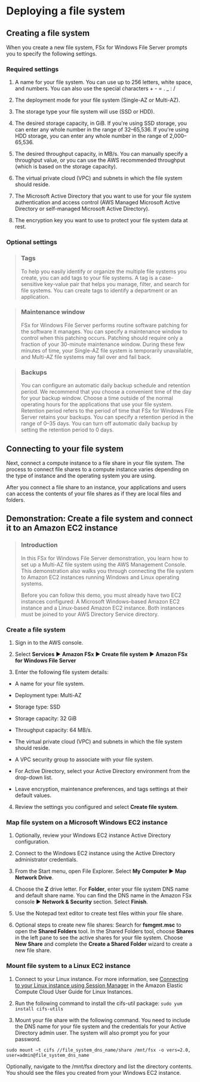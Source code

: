 # Deploying a file system

## Creating a file system

When you create a new file system, FSx for Windows File Server prompts you to specify the following settings.

### Required settings

1. A name for your file system. You can use up to 256 letters, white space, and numbers. You can also use the special characters + - = . _ : /

2. The deployment mode for your file system (Single-AZ or Multi-AZ).

3. The storage type your file system will use (SSD or HDD). 

4. The desired storage capacity, in GiB. If you're using SSD storage, you can enter any whole number in the range of 32–65,536. If you're using HDD storage, you can enter any whole number in the range of 2,000–65,536.

5. The desired throughput capacity, in MB/s. You can manually specify a throughput value, or you can use the AWS recommended throughput (which is based on the storage capacity). 

6. The virtual private cloud (VPC) and subnets in which the file system should reside.

7. The Microsoft Active Directory that you want to use for your file system authentication and access control (AWS Managed Microsoft Active Directory or self-managed Microsoft Active Directory).

8. The encryption key you want to use to protect your file system data at rest. 

### Optional settings

> ### Tags
>
> To help you easily identify or organize the multiple file systems you create, you can add tags to your file systems. A tag is a case-sensitive key-value pair that helps you manage, filter, and search for file systems. You can create tags to identify a department or an application.

> ### Maintenance window
>
> FSx for Windows File Server performs routine software patching for the software it manages. You can specify a maintenance window to control when this patching occurs. Patching should require only a fraction of your 30-minute maintenance window. During these few minutes of time, your Single-AZ file system is temporarily unavailable, and Multi-AZ file systems may fail over and fail back.

> ### Backups
>
> You can configure an automatic daily backup schedule and retention period. We recommend that you choose a convenient time of the day for your backup window. Choose a time outside of the normal operating hours for the applications that use your file system. Retention period refers to the period of time that FSx for Windows File Server retains your backups. You can specify a retention period in the range of 0–35 days. You can turn off automatic daily backup by setting the retention period to 0 days.

## Connecting to your file system

Next, connect a compute instance to a file share in your file system. The process to connect file shares to a compute instance varies depending on the type of instance and the operating system you are using.

After you connect a file share to an instance, your applications and users can access the contents of your file shares as if they are local files and folders. 

## Demonstration: Create a file system and connect it to an Amazon EC2 instance

> ### Introduction
>
> In this FSx for Windows File Server demonstration, you learn how to set up a Multi-AZ file system using the AWS Management Console. This demonstration also walks you through connecting the file system to Amazon EC2 instances running Windows and Linux operating systems.
>
> Before you can follow this demo, you must already have two EC2 instances configured: A Microsoft Windows–based Amazon EC2 instance and a Linux-based Amazon EC2 instance. Both instances must be joined to your AWS Directory Service directory.

### Create a file system

1. Sign in to the AWS console.

2. Select **Services** ▶︎ **Amazon FSx** ▶︎ **Create file system** ▶︎ **Amazon FSx for Windows File Server**

3. Enter the following file system details:

  * A name for your file system.

  * Deployment type: Multi-AZ

  * Storage type: SSD

  * Storage capacity: 32 GiB

  * Throughput capacity: 64 MB/s.

  * The virtual private cloud (VPC) and subnets in which the file system should reside.

  * A VPC security group to associate with your file system.

  * For Active Directory, select your Active Directory environment from the drop-down list.

  * Leave encryption, maintenance preferences, and tags settings at their default values.

4. Review the settings you configured and select **Create file system**.

### Map file system on a Microsoft Windows EC2 instance

1. Optionally, review your Windows EC2 instance Active Directory configuration.

2. Connect to the Windows EC2 instance using the Active Directory administrator credentials.

3. From the Start menu, open File Explorer. Select **My Computer** ▶︎ **Map Network Drive**.

4. Choose the **Z** drive letter. For **Folder**, enter your file system DNS name and default share name. You can find the DNS name in the Amazon FSx console ▶︎ **Network & Security** section. Select **Finish**.

5. Use the Notepad text editor to create test files within your file share.

6. Optional steps to create new file shares: Search for **fsmgmt.msc** to open the **Shared Folders** tool. In the Shared Folders tool, choose **Shares** in the left pane to see the active shares for your file system. Choose **New Share** and complete the **Create a Shared Folder** wizard to create a new file share.

### Mount file system to a Linux EC2 instance

1. Connect to your Linux instance. For more information, see [Connecting to your Linux instance using Session Manager](https://docs.aws.amazon.com/AWSEC2/latest/UserGuide/session-manager.html) in the Amazon Elastic Compute Cloud User Guide for Linux Instances.

2. Run the following command to install the cifs-util package: `sudo yum install cifs-utils`

3. Mount your file share with the following command. You need to include the DNS name for your file system and the credentials for your Active Directory admin user. The system will also prompt you for your password.  

```
sudo mount –t cifs //file_system_dns_name/share /mnt/fsx -o vers=2.0, user=admin@file_system_dns_name
```

Optionally, navigate to the /mnt/fsx directory and list the directory contents. You should see the files you created from your Windows EC2 instance.
